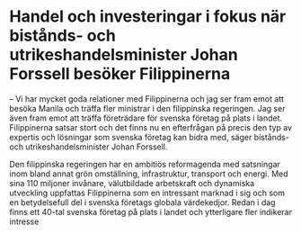 # Handel och investeringar i fokus när bistånds- och utrikeshandelsminister Johan Forssell besöker Filippinerna

– Vi har mycket goda relationer med Filippinerna och jag ser fram emot att besöka Manila och träffa fler ministrar i den filippinska regeringen. Jag ser även fram emot att träffa företrädare för svenska företag på plats i landet. Filippinerna satsar stort och det finns nu en efterfrågan på precis den typ av expertis och lösningar som svenska företag kan bidra med, säger bistånds\- och utrikeshandelsminister Johan Forssell.

Den filippinska regeringen har en ambitiös reformagenda med satsningar inom bland annat grön omställning, infrastruktur, transport och energi. Med sina 110 miljoner invånare, välutbildade arbetskraft och dynamiska utveckling uppfattas Filippinerna som en intressant marknad i sig och som en betydelsefull del i svenska företags globala värdekedjor. Redan i dag finns ett 40\-tal svenska företag på plats i landet och ytterligare fler indikerar intresse
